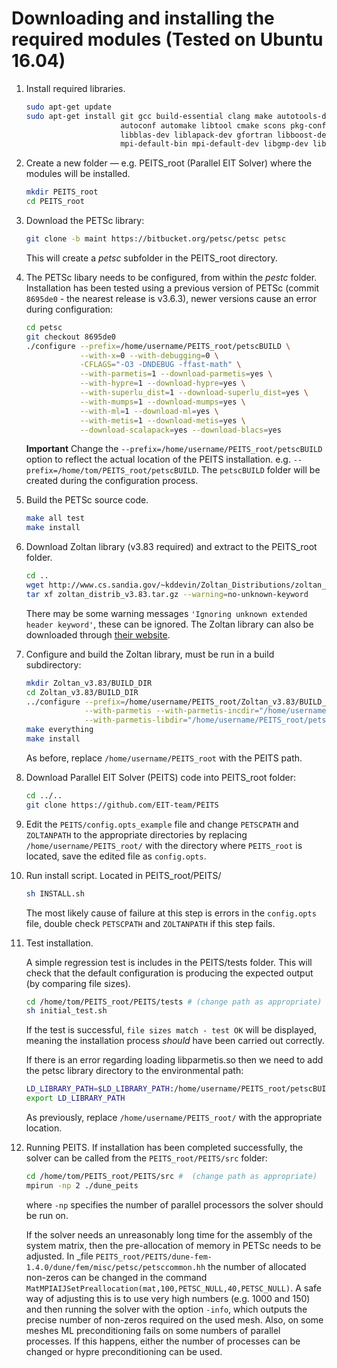 # Downloading and installing the required modules (Tested on Ubuntu 16.04)

1. Install required libraries.
   
   ```bash
   sudo apt-get update
   sudo apt-get install git gcc build-essential clang make autotools-dev \
                        autoconf automake libtool cmake scons pkg-config \
                        libblas-dev liblapack-dev gfortran libboost-dev \
                        mpi-default-bin mpi-default-dev libgmp-dev libopenmpi-dev
   ```

1. Create a new folder — e.g. PEITS_root (Parallel EIT Solver) where the modules
   will be installed.

   ```bash
   mkdir PEITS_root
   cd PEITS_root
   ```

1. Download the PETSc library:

   ```bash
   git clone -b maint https://bitbucket.org/petsc/petsc petsc
   ```
   This will create a _petsc_ subfolder in the PEITS_root directory.

1. The PETSc libary needs to be configured, from within the _pestc_ folder.
   Installation has been tested using a previous version of PETSc (commit
   `8695de0` - the nearest release is v3.6.3), newer versions cause an error
   during configuration:

   ```bash
   cd petsc
   git checkout 8695de0
   ./configure --prefix=/home/username/PEITS_root/petscBUILD \
               --with-x=0 --with-debugging=0 \
               -CFLAGS="-O3 -DNDEBUG -ffast-math" \
               --with-parmetis=1 --download-parmetis=yes \
               --with-hypre=1 --download-hypre=yes \
               --with-superlu_dist=1 --download-superlu_dist=yes \
               --with-mumps=1 --download-mumps=yes \
               --with-ml=1 --download-ml=yes \
               --with-metis=1 --download-metis=yes \
               --download-scalapack=yes --download-blacs=yes
   ```
   
   **Important** Change the `--prefix=/home/username/PEITS_root/petscBUILD` option
   to reflect the actual location of the PEITS installation. e.g.
   `--prefix=/home/tom/PEITS_root/petscBUILD`. The `petscBUILD` folder will be
   created during the configuration process.

1. Build the PETSc source code.

   ```bash
   make all test
   make install
   ```

1. Download Zoltan library (v3.83 required) and extract to the PEITS_root folder.

   ```bash
   cd ..
   wget http://www.cs.sandia.gov/~kddevin/Zoltan_Distributions/zoltan_distrib_v3.83.tar.gz
   tar xf zoltan_distrib_v3.83.tar.gz --warning=no-unknown-keyword
   ```
   
   There may be some warning messages `'Ignoring unknown extended header keyword'`, these can be ignored.
   The Zoltan library can also be downloaded through [their website](http://www.cs.sandia.gov/~web1400/1400_download.html).

1. Configure and build the Zoltan library, must be run in a build subdirectory:

   ```bash
   mkdir Zoltan_v3.83/BUILD_DIR
   cd Zoltan_v3.83/BUILD_DIR
   ../configure --prefix=/home/username/PEITS_root/Zoltan_v3.83/BUILD_DIR \
                --with-parmetis --with-parmetis-incdir="/home/username/PEITS_root/petscBUILD/include" \
                --with-parmetis-libdir="/home/username/PEITS_root/petscBUILD/lib"
   make everything
   make install
   ```
   
   As before, replace `/home/username/PEITS_root` with the PEITS path.

1. Download Parallel EIT Solver (PEITS) code into PEITS_root folder:

   ```bash
   cd ../..
   git clone https://github.com/EIT-team/PEITS
   ```

1. Edit the `PEITS/config.opts_example` file and change `PETSCPATH` and `ZOLTANPATH`
   to the appropriate directories by replacing `/home/username/PEITS_root/` with
   the directory where `PEITS_root` is located, save the edited file as
   `config.opts`.

1. Run install script. Located in PEITS_root/PEITS/

   ```bash
   sh INSTALL.sh
   ```

   The most likely cause of failure at this step is errors in the `config.opts`
   file, double check `PETSCPATH` and `ZOLTANPATH` if this step fails.

1. Test installation.

   A simple regression test is includes in the PEITS/tests folder. This will check
   that the default configuration is producing the expected output (by comparing
   file sizes).
   
   ```bash
   cd /home/tom/PEITS_root/PEITS/tests # (change path as appropriate)
   sh initial_test.sh
   ```
   
   If the test is successful, `file sizes match - test OK` will be displayed,
   meaning the installation process _should_ have been carried out correctly.
   
   If there is an error regarding loading libparmetis.so then we need to add the
   petsc library directory to the environmental path:
   
   ```bash
   LD_LIBRARY_PATH=$LD_LIBRARY_PATH:/home/username/PEITS_root/petscBUILD/lib/
   export LD_LIBRARY_PATH
   ```
   
   As previously, replace `/home/username/PEITS_root/` with the appropriate
   location.

1. Running PEITS. If installation has been completed successfully, the solver
   can be called from the `PEITS_root/PEITS/src` folder:

   ```bash
   cd /home/tom/PEITS_root/PEITS/src #  (change path as appropriate)
   mpirun -np 2 ./dune_peits
   ```
   
   where `-np` specifies the number of parallel processors the solver should be run
   on.
   
   If the solver needs an unreasonably long time for the assembly of the system
   matrix, then the pre-allocation of memory in PETSc needs to be adjusted. In
   _file `PEITS_root/PEITS/dune-fem-1.4.0/dune/fem/misc/petsc/petsccommon.hh` the
   number of allocated non-zeros can be changed in the command
   `MatMPIAIJSetPreallocation(mat,100,PETSC_NULL,40,PETSC_NULL)`. A safe way of
   adjusting this is to use very high numbers (e.g. 1000 and 150) and then running
   the solver with the option `-info`, which outputs the precise number of non-zeros
   required on the used mesh. Also, on some meshes ML preconditioning fails on some
   numbers of parallel processes. If this happens, either the number of processes
   can be changed or hypre preconditioning can be used.
